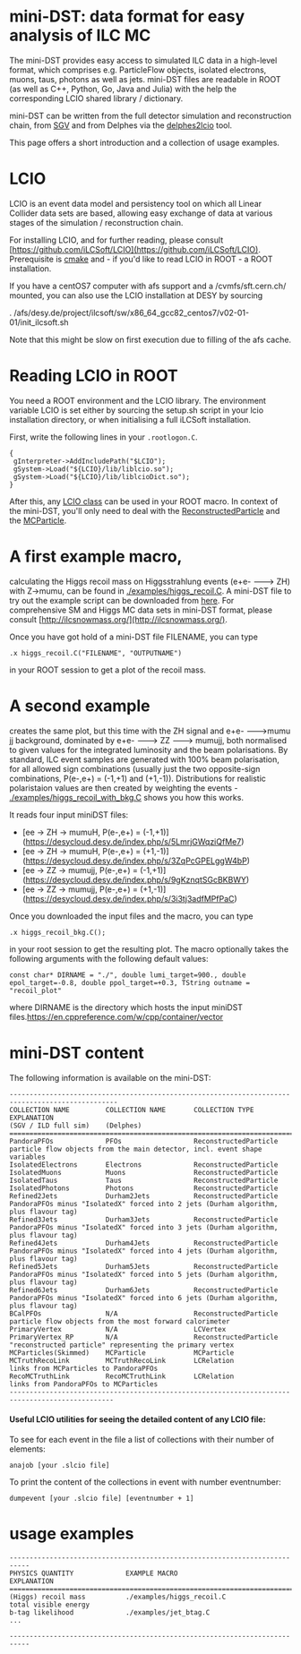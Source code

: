 # mini-DST: data format for easy analysis of ILC MC

The mini-DST provides easy access to simulated ILC data in a high-level format, which comprises e.g. ParticleFlow objects, isolated electrons, muons, taus, photons as well as jets. mini-DST files are readable in ROOT (as well as C++, Python, Go, Java and Julia) with the help the corresponding LCIO shared library / dictionary.

mini-DST can be written from the full detector simulation and reconstruction chain, from [SGV](https://inspirehep.net/literature/1091154) and from Delphes via the [delphes2lcio](https://github.com/iLCSoft/LCIO/tree/master/examples/cpp/delphes2lcio) tool.

This page offers a short introduction and a collection of usage examples.

# LCIO
LCIO is an event data model and persistency tool on which all Linear Collider data sets are based, allowing easy exchange of data at various stages of the simulation / reconstruction chain.

For installing LCIO, and for further reading, please consult [https://github.com/iLCSoft/LCIO](https://github.com/iLCSoft/LCIO).
Prerequisite is [cmake](https://cmake.org/) and - if you'd like to read LCIO in ROOT - a ROOT installation.

If you have a centOS7 computer with afs support and a /cvmfs/sft.cern.ch/ mounted, you can also use the LCIO installation at DESY by sourcing

. /afs/desy.de/project/ilcsoft/sw/x86_64_gcc82_centos7/v02-01-01/init_ilcsoft.sh

Note that this might be slow on first execution due to filling of the afs cache. 

# Reading LCIO in ROOT
You need a ROOT environment and the LCIO library. The environment variable LCIO is set either by sourcing the setup.sh script in your lcio installation directory, or when initialising a full iLCSoft installation.

First, write the following lines in your `.rootlogon.C`.
```
{
 gInterpreter->AddIncludePath("$LCIO");
 gSystem->Load("${LCIO}/lib/liblcio.so");
 gSystem->Load("${LCIO}/lib/liblcioDict.so");
}
```
After this, any [LCIO class](https://ilcsoft.desy.de/LCIO/current/doc/doxygen_api/html/classEVENT_1_1LCObject.html) can be used in your ROOT macro.
In context of the mini-DST, you'll only need to deal with the [ReconstructedParticle](https://ilcsoft.desy.de/LCIO/current/doc/doxygen_api/html/classEVENT_1_1ReconstructedParticle.html) and the [MCParticle](https://ilcsoft.desy.de/LCIO/current/doc/doxygen_api/html/classEVENT_1_1MCParticle.html).

# A first example macro, 
calculating the Higgs recoil mass on Higgsstrahlung events (e+e- ---> ZH) with Z->mumu, can be found in [./examples/higgs_recoil.C](./examples/higgs_recoil.C). A mini-DST file to try out the example script can be downloaded from [here](https://desycloud.desy.de/index.php/s/5LmrjGWqziQfMe7). 
For comprehensive SM and Higgs MC data sets in mini-DST format, please consult [http://ilcsnowmass.org/](http://ilcsnowmass.org/). 

Once you have got hold of a mini-DST file FILENAME, you can type

```
.x higgs_recoil.C("FILENAME", "OUTPUTNAME")
```
in your ROOT session to get a plot of the recoil mass.

# A second example
creates the same plot, but this time with the ZH signal and e+e- --->mumu jj background, dominated by e+e- ---> ZZ ---> mumujj, both normalised to 
given values for the integrated luminosity and the beam polarisations. By standard, ILC event samples are generated with 100% beam polarisation, for
all allowed sign combinations (usually just the two opposite-sign combinations, P(e-,e+) = (-1,+1) and (+1,-1)). Distributions for realistic polaristaion values are then created by weighting the events - [./examples/higgs_recoil_with_bkg.C](./examples/higgs_recoil_with_bkg.C) shows you how this works.

It reads four input miniDST files:

* [ee -> ZH -> mumuH, P(e-,e+) = (-1,+1)] (https://desycloud.desy.de/index.php/s/5LmrjGWqziQfMe7)
* [ee -> ZH -> mumuH, P(e-,e+) = (+1,-1)] (https://desycloud.desy.de/index.php/s/3ZqPcGPELggW4bP)
* [ee -> ZZ -> mumujj, P(e-,e+) = (-1,+1)] (https://desycloud.desy.de/index.php/s/9gKznqtSGcBKBWY)
* [ee -> ZZ -> mumujj, P(e-,e+) = (+1,-1)] (https://desycloud.desy.de/index.php/s/3i3tj3adfMPfPaC)

Once you downloaded the input files and the macro, you can type 

```
.x higgs_recoil_bkg.C();
```

in your root session to get the resulting plot. The macro optionally takes the following arguments with the following default values:

```
const char* DIRNAME = "./", double lumi_target=900., double epol_target=-0.8, double ppol_target=+0.3, TString outname = "recoil_plot"
```
where DIRNAME is the directory which hosts the input miniDST files.https://en.cppreference.com/w/cpp/container/vector

# mini-DST content

The following information is available on the mini-DST:

```
-------------------------------------------------------------------------------------------------
COLLECTION NAME         COLLECTION NAME       COLLECTION TYPE             EXPLANATION
(SGV / ILD full sim)    (Delphes) 
=================================================================================================
PandoraPFOs             PFOs                  ReconstructedParticle       particle flow objects from the main detector, incl. event shape variables
IsolatedElectrons       Electrons             ReconstructedParticle         
IsolatedMuons           Muons                 ReconstructedParticle   
IsolatedTaus            Taus                  ReconstructedParticle
IsolatedPhotons         Photons               ReconstructedParticle
Refined2Jets            Durham2Jets           ReconstructedParticle       PandoraPFOs minus "IsolatedX" forced into 2 jets (Durham algorithm, plus flavour tag)
Refined3Jets            Durham3Jets           ReconstructedParticle       PandoraPFOs minus "IsolatedX" forced into 3 jets (Durham algorithm, plus flavour tag)
Refined4Jets            Durham4Jets           ReconstructedParticle       PandoraPFOs minus "IsolatedX" forced into 4 jets (Durham algorithm, plus flavour tag)
Refined5Jets            Durham5Jets           ReconstructedParticle       PandoraPFOs minus "IsolatedX" forced into 5 jets (Durham algorithm, plus flavour tag)
Refined6Jets            Durham6Jets           ReconstructedParticle       PandoraPFOs minus "IsolatedX" forced into 6 jets (Durham algorithm, plus flavour tag)
BCalPFOs                N/A                   ReconstructedParticle       particle flow objects from the most forward calorimeter
PrimaryVertex           N/A                   LCVertex                    
PrimaryVertex_RP        N/A                   ReconstructedParticle       "reconstructed particle" representing the primary vertex
MCParticles(Skimmed)    MCParticle            MCParticle                    
MCTruthRecoLink         MCTruthRecoLink       LCRelation                  links from MCParticles to PandoraPFOs                 
RecoMCTruthLink         RecoMCTruthLink       LCRelation                  links from PandoraPFOs to MCParticles
------------------------------------------------------------------------------------------------
```
#### Useful LCIO utilities for seeing the detailed content of any LCIO file:

To see for each event in the file a list of collections with their number of elements:
```
anajob [your .slcio file]  
```
To print the content of the collections in event with number eventnumber:
```
dumpevent [your .slcio file] [eventnumber + 1]
```

# usage examples

```
---------------------------------------------------------------------------
PHYSICS QUANTITY             EXAMPLE MACRO                   EXPLANATION  
===========================================================================
(Higgs) recoil mass          ./examples/higgs_recoil.C        
total visible energy
b-tag likelihood             ./examples/jet_btag.C
...

---------------------------------------------------------------------------
```


